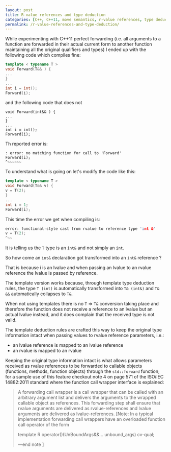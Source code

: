 ```yaml
---
layout: post
title: R-value references and type deduction
categories: [C++, C++11, move semantics, r-value references, type deduction]
permalink: /r-value-references-and-type-deduction/
---
```


While experimenting with C++11 perfect forwarding (i.e. all arguments to a
function are forwarded in their actual current form to another function
maintaining all the original qualifiers and types) I ended up with the following
code which compiles fine:

~~~~~~~~~cpp
template < typename T >
void Forward(T&& ) {
...
}
...
int i = int();
Forward(i);
~~~~~~~~~

and the following code that does not

~~~~~~~~~
void Forward(int&& ) {
...
}
...
int i = int();
Forward(i);
~~~~~~~~~

Th reported error is:

~~~~~~~~~
: error: no matching function for call to 'Forward'
Forward(i);
^~~~~~~
~~~~~~~~~

To understand what is going on let's modify the code like this:

~~~~~~~~~cpp
template < typename T >
void Forward(T&& v) {
v = T(2);
}
...
int i = 1;
Forward(i);
~~~~~~~~~

This time the error we get when compiling is:

~~~~~~~~~cpp
error: functional-style cast from rvalue to reference type 'int &'
v = T(2);
^~~
~~~~~~~~~

It is telling us the `T` type is an `int&` and not simply an `int`.

So how come an `int&` declaration got transformed into an `int&` reference ?

That is because i is an lvalue and when passing an lvalue to an rvalue reference
the lvalue is passed by reference.

The template version works because, through template type deduction rules, the
type `T (int)` is automatically transformed into `T& (int&)` and `T& &&` automatically
collapses to `T&`.

When not using templates there is no `T` ⇒ `T&` conversion taking place and
therefore the function does not receive a reference to an lvalue but an actual
lvalue instead, and it does complain that the received type is not valid.

The template deduction rules are crafted this way to keep the original type
information intact when passing values to rvalue reference parameters, i.e.:

* an lvalue reference is mapped to an lvalue reference
* an rvalue is mapped to an rvalue

Keeping the original type information intact is what allows parameters
received as rvalue references to be forwarded to callable objects (functions,
methods, function objects) through the `std::forward` function; for a sample use
of this feature checkout note 4 on page 571 of the ISO/IEC 14882:2011
standard where the function call wrapper interface is explained:

> A forwarding call wrapper is a call wrapper that can be called with an arbitrary
> argument list and delivers the arguments to the wrapped callable object as
> references. This forwarding step shall ensure that rvalue arguments are
> delivered as rvalue-references and lvalue arguments are delivered as
> lvalue-references. [Note: In a typical implementation forwarding call wrappers
> have an overloaded function call operator of the form
> 
> template
> R operator()(UnBoundArgs&&... unbound_args) cv-qual;
>
> —end note ]
